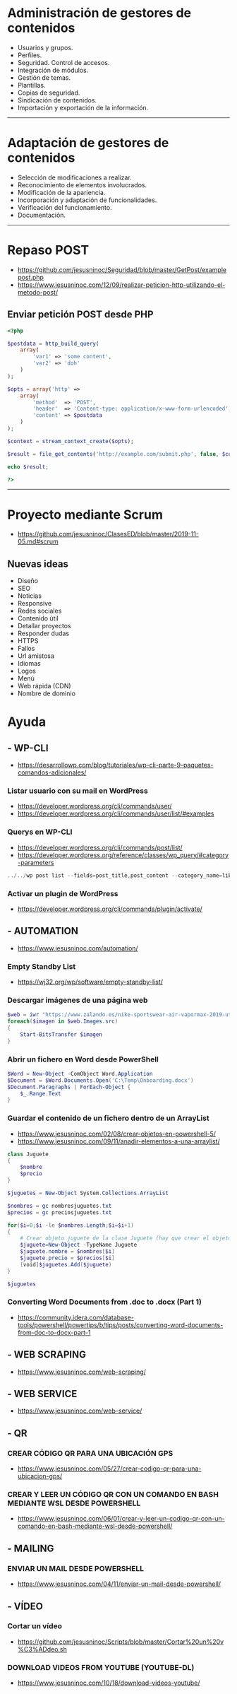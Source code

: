 # Administración de gestores de contenidos
- Usuarios y grupos.
- Perfiles.
- Seguridad. Control de accesos.
- Integración de módulos.
- Gestión de temas.
- Plantillas.
- Copias de seguridad.
- Sindicación de contenidos.
- Importación y exportación de la información.

------------------------

# Adaptación de gestores de contenidos
- Selección de modificaciones a realizar.
- Reconocimiento de elementos involucrados.
- Modificación de la apariencia.
- Incorporación y adaptación de funcionalidades.
- Verificación del funcionamiento.
- Documentación. 

------------------------

# Repaso POST
* https://github.com/jesusninoc/Seguridad/blob/master/GetPost/examplepost.php
* https://www.jesusninoc.com/12/09/realizar-peticion-http-utilizando-el-metodo-post/
## Enviar petición POST desde PHP
```PHP
<?php

$postdata = http_build_query(
    array(
        'var1' => 'some content',
        'var2' => 'doh'
    )
);

$opts = array('http' =>
    array(
        'method'  => 'POST',
        'header'  => 'Content-type: application/x-www-form-urlencoded',
        'content' => $postdata
    )
);

$context = stream_context_create($opts);

$result = file_get_contents('http://example.com/submit.php', false, $context);

echo $result;

?>
```

------------------------

# Proyecto mediante Scrum
* https://github.com/jesusninoc/ClasesED/blob/master/2019-11-05.md#scrum

## Nuevas ideas
- Diseño
- SEO
- Noticias
- Responsive
- Redes sociales
- Contenido útil
- Detallar proyectos
- Responder dudas
- HTTPS
- Fallos
- Url amistosa
- Idiomas
- Logos
- Menú
- Web rápida (CDN)
- Nombre de dominio

# Ayuda

## - WP-CLI
* https://desarrollowp.com/blog/tutoriales/wp-cli-parte-9-paquetes-comandos-adicionales/

### Listar usuario con su mail en WordPress
* https://developer.wordpress.org/cli/commands/user/
* https://developer.wordpress.org/cli/commands/user/list/#examples

### Querys en WP-CLI
* https://developer.wordpress.org/cli/commands/post/list/
* https://developer.wordpress.org/reference/classes/wp_query/#category-parameters
```PowerShell
../../wp post list --fields=post_title,post_content --category_name=libros --format=json >> cervezas.json
```
### Activar un plugin de WordPress
* https://developer.wordpress.org/cli/commands/plugin/activate/

## - AUTOMATION
* https://www.jesusninoc.com/automation/
### Empty Standby List
* https://wj32.org/wp/software/empty-standby-list/
### Descargar imágenes de una página web
```PowerShell
$web = iwr "https://www.zalando.es/nike-sportswear-air-vapormax-2019-utility-zapatillas-ni111a0iq-g11.html"
foreach($imagen in $web.Images.src)
{
    Start-BitsTransfer $imagen
}
```
### Abrir un fichero en Word desde PowerShell
```PowerShell
$Word = New-Object -ComObject Word.Application
$Document = $Word.Documents.Open('C:\Temp\Onboarding.docx')
$Document.Paragraphs | ForEach-Object {
    $_.Range.Text
}
```
### Guardar el contenido de un fichero dentro de un ArrayList
* https://www.jesusninoc.com/02/08/crear-objetos-en-powershell-5/
* https://www.jesusninoc.com/09/11/anadir-elementos-a-una-arraylist/
```PowerShell
class Juguete
{ 
    $nombre
    $precio
}

$juguetes = New-Object System.Collections.ArrayList

$nombres = gc nombresjuguetes.txt
$precios = gc preciosjuguetes.txt

for($i=0;$i -le $nombres.Length;$i=$i+1)
{
    # Crear objeto juguete de la clase Juguete (hay que crear el objeto coche cada vez que se mete un coche)
    $juguete=New-Object -TypeName Juguete
    $juguete.nombre = $nombres[$i]
    $juguete.precio = $precios[$i]
    [void]$juguetes.Add($juguete)
}

$juguetes
```
### Converting Word Documents from .doc to .docx (Part 1)
* https://community.idera.com/database-tools/powershell/powertips/b/tips/posts/converting-word-documents-from-doc-to-docx-part-1

## - WEB SCRAPING
* https://www.jesusninoc.com/web-scraping/

## - WEB SERVICE
* https://www.jesusninoc.com/web-service/

## - QR
### CREAR CÓDIGO QR PARA UNA UBICACIÓN GPS
* https://www.jesusninoc.com/05/27/crear-codigo-qr-para-una-ubicacion-gps/
### CREAR Y LEER UN CÓDIGO QR CON UN COMANDO EN BASH MEDIANTE WSL DESDE POWERSHELL
* https://www.jesusninoc.com/06/01/crear-y-leer-un-codigo-qr-con-un-comando-en-bash-mediante-wsl-desde-powershell/

## - MAILING
### ENVIAR UN MAIL DESDE POWERSHELL
* https://www.jesusninoc.com/04/11/enviar-un-mail-desde-powershell/

## - VÍDEO
### Cortar un vídeo
* https://github.com/jesusninoc/Scripts/blob/master/Cortar%20un%20v%C3%ADdeo.sh
### DOWNLOAD VIDEOS FROM YOUTUBE (YOUTUBE-DL)
* https://www.jesusninoc.com/10/18/download-videos-youtube/
